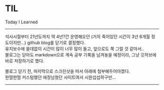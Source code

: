 # TIL
Today I Learned  
  
---
    
석사시절부터 21년도까지 약 4년?간 운영해오던 (거의 죽어있던 시간이 3년 6개월 정도이지만...) github blog를 닫기로 결정했다.  
유지보수에 쓸데없이 시간이 많이 너무 많이 들고, 앞으로도 쭉 그럴 것 같아서..  
블로그는 닫아도 markdown으로 계속 공부 기록을 남겨놓을 예정이라, 그냥 깃허브에 바로 저장하기로 했다.  
  
블로그 닫기 전, 마지막으로 스크린샷을 떠서 아래에 첨부해두어야겠다.   
한땀한땀 커스텀했던 애정넘쳤던 사이트여서 시원섭섭하구만... 


---


